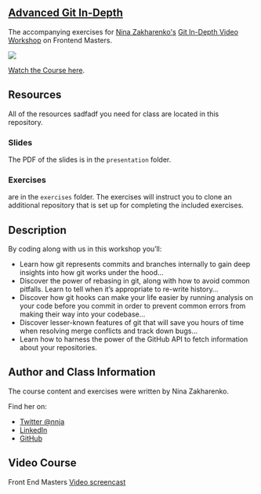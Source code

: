 ## [Advanced Git In-Depth](https://frontendmasters.com/courses/git-in-depth/)

The accompanying exercises for [Nina Zakharenko's](https://twitter.com/nnja) [Git In-Depth Video Workshop](https://frontendmasters.com/courses/git-in-depth/) on Frontend Masters.

![](images/git-in-depth.png)

[Watch the Course here](https://frontendmasters.com/courses/git-in-depth/).

## Resources

All of the resources sadfadf you need for class are located in this repository.

### Slides

The PDF of the slides is in the `presentation` folder.

### Exercises

are in the `exercises` folder. The exercises will instruct you to clone an additional repository that is set up for completing the included exercises.

## Description

By coding along with us in this workshop you’ll:

- Learn how git represents commits and branches internally to gain deep insights into how git works under the hood…
- Discover the power of rebasing in git, along with how to avoid common pitfalls. Learn to tell when it’s appropriate to re-write history…
- Discover how git hooks can make your life easier by running analysis on your code before you commit in order to prevent common errors from making their way into your codebase…
- Discover lesser-known features of git that will save you hours of time when resolving merge conflicts and track down bugs…
- Learn how to harness the power of the GitHub API to fetch information about your repositories.

## Author and Class Information

The course content and exercises were written by Nina Zakharenko.

Find her on:

- [Twitter @nnja](https://twitter.com/nnja)
- [LinkedIn](https://www.linkedin.com/in/ninaz/)
- [GitHub](https://github.com/nnja)

## Video Course

Front End Masters [Video screencast](http://frontendmasters.com/workshops/git-indepth/)

